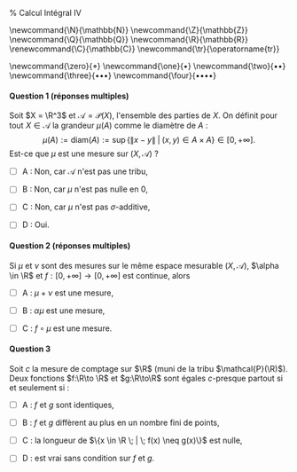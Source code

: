 % Calcul Intégral IV

<!-- LaTeX Macros -->
\newcommand{\N}{\mathbb{N}}
\newcommand{\Z}{\mathbb{Z}}
\newcommand{\Q}{\mathbb{Q}}
\newcommand{\R}{\mathbb{R}}
\renewcommand{\C}{\mathbb{C}}
\newcommand{\tr}{\operatorname{tr}}

\newcommand{\zero}{$\mathord{\boldsymbol{\circ}}$}
\newcommand{\one}{$\mathord{\bullet}$}
\newcommand{\two}{$\mathord{\bullet}\mathord{\bullet}$}
\newcommand{\three}{$\mathord{\bullet}\mathord{\bullet}\mathord{\bullet}$}
\newcommand{\four}{$\mathord{\bullet}\mathord{\bullet}\mathord{\bullet}\mathord{\bullet}$}

#### Question 1 (réponses multiples)
Soit $X = \R^3$ et $\mathcal{A} = \mathcal{P}(X)$, l'ensemble des parties de $X$.
On définit pour tout $X \in \mathcal{A}$ la grandeur $\mu(A)$ comme le diamètre de $A$ :
$$
\mu(A) := \mathrm{diam}(A) := \sup \{\|x - y\| \; | \; (x, y) \in A \times A\} \in [0, +\infty].
$$
Est-ce que $\mu$ est une mesure sur $(X, \mathcal{A})$ ?

  - [ ] A : Non, car $\mathcal{A}$ n'est pas une tribu,

  - [ ] B : Non, car $\mu$ n'est pas nulle en 0,

  - [ ] C : Non, car $\mu$ n'est pas $\sigma$-additive,

  - [ ] D : Oui.


#### Question 2 (réponses multiples) 
Si $\mu$ et $\nu$ sont des mesures sur le même espace mesurable $(X, \mathcal{A})$,
$\alpha \in \R$ et $f: [0, +\infty] \to [0, +\infty]$ est continue, 
alors

  - [ ] A : $\mu + \nu$ est une mesure,

  - [ ] B : $\alpha \mu$ est une mesure,

  - [ ] C : $f\circ \mu$ est une mesure. 

#### Question 3
Soit $c$ la mesure de comptage sur $\R$ (muni de la tribu $\mathcal{P}(\R)$).
Deux fonctions $f:\R\to \R$ et $g:\R\to\R$ sont égales $c$-presque partout si
et seulement si :

  - [ ] A : $f$ et $g$ sont identiques,

  - [ ] B : $f$ et $g$ diffèrent au plus en un nombre fini de points,

  - [ ] C : la longueur de $\{x \in \R \; | \; f(x) \neq g(x)\}$ est nulle,

  - [ ] D : est vrai sans condition sur $f$ et $g$.
